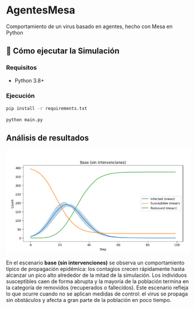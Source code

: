 # AgentesMesa
Comportamiento de un virus basado en agentes, hecho con Mesa en Python

## 🤖 Cómo ejecutar la Simulación

### Requisitos
- Python 3.8+

### Ejecución
```bash
pip install -r requirements.txt
```
```bash
python main.py
```

## Análisis de resultados

![Caso base](src/CasoBase.png)

En el escenario **base (sin intervenciones)** se observa un comportamiento típico de propagación epidémica: los contagios crecen rápidamente hasta alcanzar un pico alto alrededor de la mitad de la simulación. Los individuos susceptibles caen de forma abrupta y la mayoría de la población termina en la categoría de removidos (recuperados o fallecidos). Este escenario refleja lo que ocurre cuando no se aplican medidas de control: el virus se propaga sin obstáculos y afecta a gran parte de la población en poco tiempo.  
